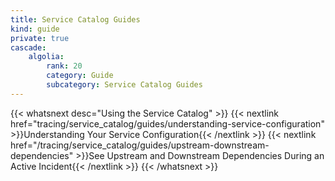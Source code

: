 ```yaml
---
title: Service Catalog Guides
kind: guide
private: true
cascade:
    algolia:
        rank: 20
        category: Guide
        subcategory: Service Catalog Guides
---
```



{{< whatsnext desc="Using the Service Catalog" >}}
    {{< nextlink href="tracing/service_catalog/guides/understanding-service-configuration" >}}Understanding Your Service Configuration{{< /nextlink >}}
    {{< nextlink href="/tracing/service_catalog/guides/upstream-downstream-dependencies" >}}See Upstream and Downstream Dependencies During an Active Incident{{< /nextlink >}}
{{< /whatsnext >}}